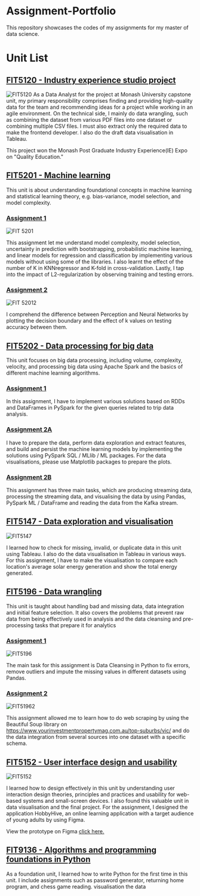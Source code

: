 # Assignment-Portfolio
This repository showcases the codes of my assignments for my master of data science.
 
# Unit List
## [FIT5120 - Industry experience studio project](https://github.com/p-amarade/Assignment-Portfolio/tree/main/FIT5120%20-%20Industry%20experience%20studio%20project)
![FIT5120](https://github.com/p-amarade/Assignment-Portfolio/assets/146332354/4b413d54-9259-4287-bdcf-39a952af484d)
As a Data Analyst for the project at Monash University capstone unit, my primary responsibility comprises finding and providing high-quality data for the team and recommending ideas for a project while working in an agile environment. On the technical side, I mainly do data wrangling, such as combining the dataset from various PDF files into one dataset or combining multiple CSV files. I must also extract only the required data to make the frontend developer. I also do the draft data visualisation in Tableau.

This project won the Monash Post Graduate Industry Experience(IE) Expo on "Quality Education."

## [FIT5201 - Machine learning](https://github.com/p-amarade/Assignment-Portfolio/tree/main/FIT5201%20-%20Machine%20learning)
This unit is about understanding foundational concepts in machine learning and statistical learning theory, e.g. bias-variance, model selection, and model complexity.
### [Assignment 1](https://github.com/p-amarade/Assignment-Portfolio/tree/main/FIT5201%20-%20Machine%20learning/A1)

![FIT 5201](https://github.com/p-amarade/Assignment-Portfolio/assets/146332354/fab2cabf-b5c1-4e44-b0a6-71ab41bfe95d)

This assignment let me understand model complexity, model selection, uncertainty in prediction with bootstrapping, probabilistic machine learning, and linear models for regression and classification by implementing various models without using some of the libraries. I also learnt the effect of the number of K in KNNregressor and K-fold in cross-validation. Lastly, I tap into the impact of L2-regularization by observing training and testing errors.
### [Assignment 2](https://github.com/p-amarade/Assignment-Portfolio/tree/main/FIT5201%20-%20Machine%20learning/A2)
![FIT 52012](https://github.com/p-amarade/Assignment-Portfolio/assets/146332354/c224c9c3-8572-4f4d-ab26-3dafe1e9c201)

I comprehend the difference between Perception and Neural Networks by plotting the decision boundary and the effect of k values on testing accuracy between them.

## [FIT5202 - Data processing for big data](https://github.com/p-amarade/Assignment-Portfolio/tree/main/FIT5202%20-%20Data%20processing%20for%20big%20data)
This unit focuses on big data processing, including volume, complexity, velocity,  and processing big data using Apache Spark and the basics of different machine learning algorithms. 
### [Assignment 1](https://github.com/p-amarade/Assignment-Portfolio/tree/main/FIT5202%20-%20Data%20processing%20for%20big%20data/A1)
In this assignment, I have to implement various solutions based on RDDs and DataFrames in PySpark for the given queries related to trip data analysis.
### [Assignment 2A](https://github.com/p-amarade/Assignment-Portfolio/tree/main/FIT5202%20-%20Data%20processing%20for%20big%20data/A2)
I have to prepare the data, perform data exploration and extract features, and build and persist the machine learning models by implementing the solutions using PySpark SQL / MLlib / ML packages. For the data visualisations, please use Matplotlib packages to prepare the plots.
### [Assignment 2B](https://github.com/p-amarade/Assignment-Portfolio/tree/main/FIT5202%20-%20Data%20processing%20for%20big%20data/A2)
This assignment has three main tasks, which are producing streaming data, processing the streaming data, and visualising the data by using Pandas, PySpark ML / DataFrame and reading
the data from the Kafka stream.

## [FIT5147 - Data exploration and visualisation](https://github.com/p-amarade/Assignment-Portfolio/tree/main/FIT5147%20-%20Data%20exploration%20and%20visualisation/A1)
![FIT5147](https://github.com/p-amarade/Assignment-Portfolio/assets/146332354/502cbed1-0b32-4108-ac87-5101b12e4692)

I learned how to check for missing, invalid, or duplicate data in this unit using Tableau. I also do the data visualisation in Tableau in various ways. For this assignment, I have to make the visualisation to compare each location's average solar energy generation and show the total energy generated. 

## [FIT5196 - Data wrangling](https://github.com/p-amarade/Assignment-Portfolio/tree/main/FIT5196%20-%20Data%20wrangling)
This unit is taught about handling bad and missing data, data integration and initial feature selection. It also covers the problems that prevent raw data from being effectively used in analysis and the data cleansing and pre-processing tasks that prepare it for analytics
### [Assignment 1](https://github.com/p-amarade/Assignment-Portfolio/tree/main/FIT5196%20-%20Data%20wrangling/A1)
![FIT5196](https://github.com/p-amarade/Assignment-Portfolio/assets/146332354/5b69aee6-ab23-4348-a958-22ed3f8bc083)

The main task for this assignment is Data Cleansing in Python to fix errors, remove outliers and impute the missing values in different datasets using Pandas.
### [Assignment 2](https://github.com/p-amarade/Assignment-Portfolio/tree/main/FIT5196%20-%20Data%20wrangling/A2)
![FIT51962](https://github.com/p-amarade/Assignment-Portfolio/assets/146332354/074184b4-b2ee-44d1-8916-c5b9671e4879)


This assignment allowed me to learn how to do web scraping by using the Beautiful Soup library on https://www.yourinvestmentpropertymag.com.au/top-suburbs/vic/ and do the data integration from several sources into one dataset with a specific schema.

## [FIT5152 - User interface design and usability](https://github.com/p-amarade/Assignment-Portfolio/tree/main/FIT5152%20-%20User%20interface%20design%20and%20usability)
![FIT5152](https://github.com/p-amarade/Assignment-Portfolio/assets/146332354/fbe6c129-1661-449f-b475-687f53681538)


I learned how to design effectively in this unit by understanding user interaction design theories, principles and practices and usability for web-based systems and small-screen devices. I also found this valuable unit in data visualisation and the final project.
For the assignment, I designed the application HobbyHive, an online learning application with a target audience of young adults by using Figma.

View the prototype on Figma [click here.](https://www.figma.com/proto/3FmCqThSM9kV61eNzljNrK/Tute03-C-(Copy)?type=design&node-id=73-553&t=aPSZLRYIX1Nyxw9T-1&scaling=scale-down&page-id=73%3A364&starting-point-node-id=629%3A907&mode=design)


## [FIT9136 - Algorithms and programming foundations in Python](https://github.com/p-amarade/Assignment-Portfolio/tree/main/FIT9136%20-%20Algorithms%20and%20programming%20foundations%20in%20Python)
As a foundation unit, I learned how to write Python for the first time in this unit. I include assignments such as password generator, returning home program, and chess game reading. visualisation the data

